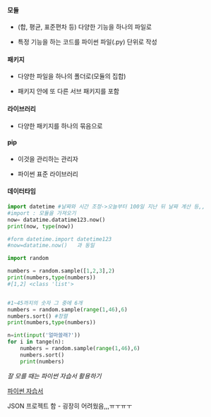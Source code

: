 #### 모듈

- (합, 평균, 표준편차 등) 다양한 기능을 하나의 파일로

- 특정 기능을 하는 코드를 파이썬 파일(.py) 단위로 작성

#### 패키지

- 다양한 파일을 하나의 폴더로(모듈의 집합)

- 패키지 안에 또 다른 서브 패키지를 포함

#### 라이브러리

- 다양한 패키지를 하나의 묶음으로

#### pip

- 이것을 관리하는 관리자

- 파이썬 표준 라이브러리



#### 데이터타임

```python
import datetime #날짜와 시간 조정->오늘부터 100일 지난 뒤 날짜 계산 등,,
#import : 모듈을 가져오기
now= datatime.datatime123.now()
print(now, type(now))

#form datetime.import datetime123
#now=datatime.now()   과 동일
```

```python
import random

numbers = random.sample([1,2,3],2)
print(numbers,type(numbers))
#[1,2] <class 'list'>


#1~45까지의 숫자 그 중에 6개
numbers = random.sample(range(1,46),6)
numbers.sort() #정렬
print(numbers,type(numbers))

n=int(input('얼마쓸래?'))
for i in tange(n):
    numbers = random.sample(range(1,46),6)
    numbers.sort()
    print(numbers)
```

*잘 모를 때는 파이썬 자습서 활용하기*

[파이썬 자습서](https://docs.python.org/ko/3/tutorial/index.html)



JSON 프로젝트 함 - 굉장히 어려웠음,,,ㅠㅜㅠㅜ
